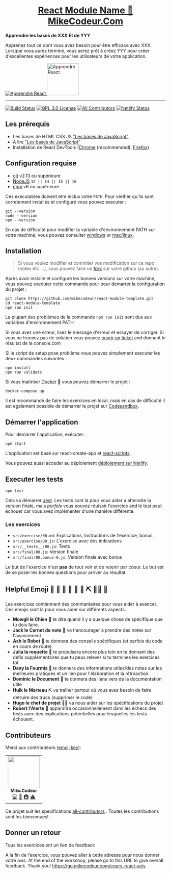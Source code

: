 <div>
  <h1 align="center"><a href="https://MikeCodeur.Com/fundamentals">React Module Name 🚀 MikeCodeur.Com</a></h1>
  <strong>
    Apprendre les bases de XXX
    Et de YYY
  </strong>
  <p>
    Apprenez tout ce dont vous avez besoin pour être efficace avec XXX. Lorsque vous aurez terminé, vous serez prêt à
    créez YYY pour créer d'excellentes expériences pour les utilisateurs de votre application.
  </p>

  <a href="https://formations.mikecodeur.com/react-js-entreprise">
    <img
      alt="Apprendre React"
      src="https://via.placeholder.com/1280x720?text=logo%20du%20module%20de%20formation"
    />
  </a>
 
  <a href="https://formations.mikecodeur.com/react-js-entreprise" >
    <img width="100"
      alt="Apprendre React"
      src="https://mikecodeur.com/mike/assets/mikecodeur-trans.png"
    />
  </a>
 
</div>

<hr />


<!-- prettier-ignore-start -->
[![Build Status][build-badge]][build]
[![GPL 3.0 License][license-badge]][license]
[![All Contributors][all-contributors-badge]](#contributors-)
[![Netlify Status](https://api.netlify.com/api/v1/badges/40a35ecf-1972-4f90-b2d5-abcca8e2d862/deploy-status)](https://app.netlify.com/sites/gracious-brattain-0d6b8d/deploys)
<!-- prettier-ignore-end -->

## Les prérequis 

- Les bases de HTML CSS JS
  ["Les bases de JavaScript"](https://www.youtube.com/watch?v=Tg1xZic-JQs&list=PLwWXkX8UsKlgkg0U_JH82p4bLSuAuTdof)
- A lire
  ["Les bases de JavaScript"](https://mikecodeur.com/blog/javascript-to-react)
- Installation de React DevTools
  ([Chrome](https://chrome.google.com/webstore/detail/react-developer-tools/fmkadmapgofadopljbjfkapdkoienihi?hl=en)
  (recommended),
  [Firefox](https://addons.mozilla.org/en-US/firefox/addon/react-devtools/))

## Configuration requise

- [git][git] v2.13 ou supérieure
- [NodeJS][node] `12 || 14 || 15 || 16`
- [npm][npm] v6 ou supérieure 

Ces executables doivent etre inclus votre `PATH`. Pour vérifier qu'ils sont 
corretement installés et configuré vous pouvez executer :

```shell
git --version
node --version
npm --version
```

En cas de difficulté pour modifier la variable d'environnement PATH
sur votre machine, vous pouvez consulter [windows][win-path] or
[mac/linux][mac-path].

## Installation

> Si vous voulez modifier et commiter vos modification sur ce repo (notes etc ...), vous pouvez faire un
> [fork](https://docs.github.com/en/free-pro-team@latest/github/getting-started-with-github/fork-a-repo)
> sur votre github (au autre).

Après avoir installé et configuré les bonnes versions sur votre machine, vous pouvez
executer cette commande pour pour demarrer la configuration du projet :


```
git clone https://github.com/mikecodeur/react-module-template.git
cd react-module-template
npm run init
```

La plupart des problèmes de la commande `npm run init` sont dus aux varialbes d'environnement
PATH

Si vous avez une erreur, lisez le message d'erreur et essayer de corriger. Si vous ne trouvez pas
de solution vous pouvez [ouvrir un ticket][issue] and donnant le résultat de la console.com

Si le script de setup pose problème vous pouvez simplement executer les deux commandes suivantes :

```
npm install
npm run validate
```

Si vous maitriser [Docker](https://www.docker.com/products/docker-desktop) 🐳 vous pouvez démarrer le projet :

```
docker-compose up
```

Il est recommandé de faire les exercices en local, mais en cas de difficulté il est egalement
possible de démarrer le projet sur 
[Codesandbox](https://codesandbox.io/s/holy-dust-59gp9).

## Démarrer l'application

Pour demarrer l'application, exécuter:

```shell
npm start
```

L'application est basé sur react-create-app et
[react-scripts](https://create-react-app.dev/).

Vous pouvez aussi acceder au déploiement
[déploiement sur Netlify](https://react-module-template.netlify.app/).

## Executer les tests

```shell
npm test
```

Cela va démarrer [Jest](https://jestjs.io/). Les tests sont là pour vous
aider a atteindre la version finale,
mais _parfois_ vous pouvez réuissir l'exercice and le test peut échouer car vous avez implémenter d'une manière 
différente.

### Les exercices

- `src/exercise/00.md`: Explications, Instructions de l'exercice, bonus
- `src/exercise/00.js`: L'exercise avec des indications
- `src/__tests__/00.js`: Tests
- `src/final/00.js`: Version finale
- `src/final/00.bonus-0.js`: Version finale avec bonus

Le but de l'exercice n'est **pas** de tout voir et de retenir par coeur.
Le but est de se poser les bonnes questions pour arriver au résultat.

## Helpful Emoji 🐶 📝 🤖 🚀 🐜 📑 ⛏️ 👨‍✈️ 🚨

Les exercices contiennent des commantaires pour vous aider à avancer. Ces emojis
sont la pour vous aider sur différents aspects.

- **Mowgli le Chien** 🐶 te dira quand il y a quelque chose de spécifique que tu dois faire.
- **Jack le Carnet de note** 📝 va t'encourager à prendre des notes sur l'avancement
- **Ash le Robot** 🤖 te donnera des conseils spécifiques (et parfois du code en cours de route).
- **Julia la roquette** 🚀 te propulsera encore plus loin en te donnant des défis supplémentaires que tu peux relever si tu termines les exercices tôt.
- **Dany la Fourmis** 🐜 te donnera des informations utiles/des notes sur les meilleures pratiques et un lien pour l'élaboration et la rétroaction.
- **Dominic le Document** 📑 te donnera des liens vers de la documentation utile
- **Hulk le Marteau** ⛏️ va traîner partout où vous avez besoin de faire detruire des trucs (supprimer le code)
- **Hugo le chef de projet** 👨‍✈️ va nous aider sur les spécifications du projet
- **Robert l'Alerte** 🚨 apparaîtra occasionnellement dans les échecs des tests avec des explications potentielles pour lesquelles les tests échouent.


## Contributeurs

Merci aux contributeurs
([emoji key](https://github.com/mikecodeur/all-contributors#emoji-key)):

<!-- ALL-CONTRIBUTORS-LIST:START - Do not remove or modify this section -->
<!-- prettier-ignore-start -->
<!-- markdownlint-disable -->
<table>
  <tr>
    <td align="center"><a href="https://mikecodeur.com"><img src="https://avatars.githubusercontent.com/u/595162?v=4?s=100" width="100px;" alt=""/><br /><sub><b>Mike Codeur</b></sub></a><br /><a href="https://github.com/mikecodeur/react-module-template/commits?author=mikecodeur" title="Code">💻</a> <a href="https://github.com/mikecodeur/react-module-template/commits?author=mikecodeur" title="Documentation">📖</a> <a href="#infra-mikecodeur" title="Infrastructure (Hosting, Build-Tools, etc)">🚇</a> <a href="https://github.com/mikecodeur/react-module-template/commits?author=mikecodeur" title="Tests">⚠️</a></td>
  </tr>
  
</table>

<!-- markdownlint-restore -->
<!-- prettier-ignore-end -->

<!-- ALL-CONTRIBUTORS-LIST:END -->

Ce projet suit les specifications 
[all-contributors](https://github.com/mikecodeur/all-contributors)
. Toutes les contributions sont les bienvenues!

## Donner un retour

Tous les exercices ont un lien de feedback

A la fin de l'exercice, vous pouvez aller à cette adresse pour nous donner
votre avis.
At the end of the workshop, please go to this URL to give overall feedback.
Thank you! https://go.mikecodeur.com/cours-react-avis

<!-- prettier-ignore-start -->
[npm]: https://www.npmjs.com/
[node]: https://nodejs.org
[git]: https://git-scm.com/
[build-badge]: https://img.shields.io/github/workflow/status/mikecodeur/react-module-template/validate/main?logo=github&style=flat-square
[build]: https://github.com/mikecodeur/react-module-template/actions?query=workflow%3Avalidate
[license-badge]: https://img.shields.io/badge/license-GPL%203.0%20License-blue.svg?style=flat-square
[license]: https://github.com/mikecodeur/react-module-template/blob/main/LICENSE
[coc-badge]: https://img.shields.io/badge/code%20of-conduct-ff69b4.svg?style=flat-square
[coc]: https://github.com/mikecodeur/react-module-template/blob/main/CODE_OF_CONDUCT.md
[emojis]: https://github.com/mikecodeur/all-contributors#emoji-key
[all-contributors]: https://github.com/mikecodeur/all-contributors
[all-contributors-badge]: https://img.shields.io/github/all-contributors/mikecodeur/react-module-template?color=orange&style=flat-square
[win-path]: https://tutorielsgeek.com/comment-definir-des-variables-denvironnement-dans-windows-10/
[mac-path]: https://support.apple.com/fr-tn/guide/terminal/apd382cc5fa-4f58-4449-b20a-41c53c006f8f/mac
[issue]: https://github.com/mikecodeur/react-module-template/issues/new
<!-- prettier-ignore-end -->
